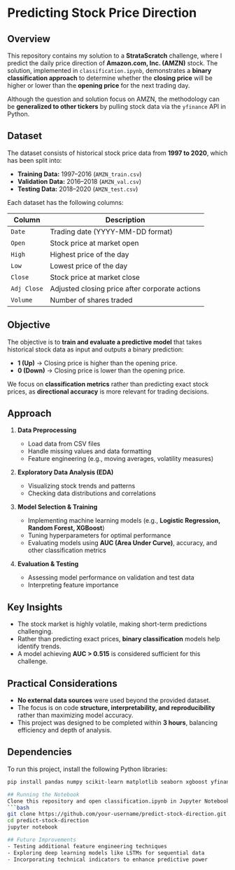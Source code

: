 # Predicting Stock Price Direction  

## Overview  
This repository contains my solution to a **StrataScratch** challenge, where I predict the daily price direction of **Amazon.com, Inc. (AMZN)** stock. The solution, implemented in `classification.ipynb`, demonstrates a **binary classification approach** to determine whether the **closing price** will be higher or lower than the **opening price** for the next trading day.  

Although the question and solution focus on AMZN, the methodology can be **generalized to other tickers** by pulling stock data via the `yfinance` API in Python.  

## Dataset  
The dataset consists of historical stock price data from **1997 to 2020**, which has been split into:  
- **Training Data:** 1997–2016 (`AMZN_train.csv`)  
- **Validation Data:** 2016–2018 (`AMZN_val.csv`)  
- **Testing Data:** 2018–2020 (`AMZN_test.csv`)  

Each dataset has the following columns:  

| Column    | Description                                      |
|-----------|--------------------------------------------------|
| `Date`    | Trading date (YYYY-MM-DD format)               |
| `Open`    | Stock price at market open                     |
| `High`    | Highest price of the day                       |
| `Low`     | Lowest price of the day                        |
| `Close`   | Stock price at market close                    |
| `Adj Close` | Adjusted closing price after corporate actions |
| `Volume`  | Number of shares traded                        |

## Objective  
The objective is to **train and evaluate a predictive model** that takes historical stock data as input and outputs a binary prediction:  
- **1 (Up)** → Closing price is higher than the opening price.  
- **0 (Down)** → Closing price is lower than the opening price.  

We focus on **classification metrics** rather than predicting exact stock prices, as **directional accuracy** is more relevant for trading decisions.  

## Approach  
1. **Data Preprocessing**  
   - Load data from CSV files  
   - Handle missing values and data formatting  
   - Feature engineering (e.g., moving averages, volatility measures)  

2. **Exploratory Data Analysis (EDA)**  
   - Visualizing stock trends and patterns  
   - Checking data distributions and correlations  

3. **Model Selection & Training**  
   - Implementing machine learning models (e.g., **Logistic Regression, Random Forest, XGBoost**)  
   - Tuning hyperparameters for optimal performance  
   - Evaluating models using **AUC (Area Under Curve)**, accuracy, and other classification metrics  

4. **Evaluation & Testing**  
   - Assessing model performance on validation and test data  
   - Interpreting feature importance  

## Key Insights  
- The stock market is highly volatile, making short-term predictions challenging.  
- Rather than predicting exact prices, **binary classification** models help identify trends.  
- A model achieving **AUC > 0.515** is considered sufficient for this challenge.  

## Practical Considerations  
- **No external data sources** were used beyond the provided dataset.  
- The focus is on code **structure, interpretability, and reproducibility** rather than maximizing model accuracy.  
- This project was designed to be completed within **3 hours**, balancing efficiency and depth of analysis.

## Dependencies  
To run this project, install the following Python libraries:  
```bash
pip install pandas numpy scikit-learn matplotlib seaborn xgboost yfinance

## Running the Notebook 
Clone this repository and open classification.ipynb in Jupyter Notebook:
```bash
git clone https://github.com/your-username/predict-stock-direction.git
cd predict-stock-direction
jupyter notebook

## Future Improvements
- Testing additional feature engineering techniques
- Exploring deep learning models like LSTMs for sequential data
- Incorporating technical indicators to enhance predictive power



